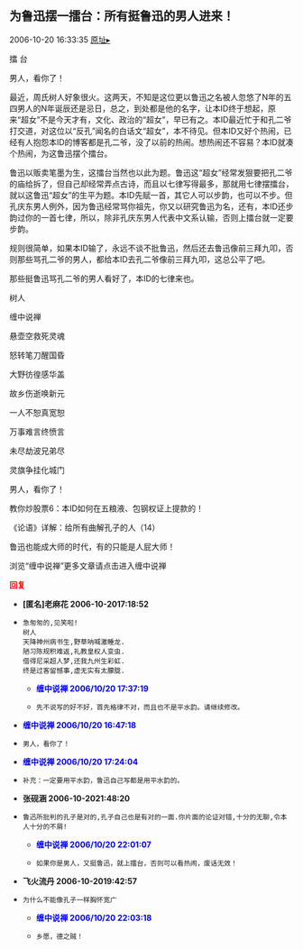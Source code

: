 ## 为鲁迅摆一擂台：所有挺鲁迅的男人进来！
2006-10-20 16:33:35
[原址▸](http://www.fxgan.com/chan_time/2006_07_12/366.htm)



 
  
 
 
  
 
 
  擂 台
 
 
  
 
 
  男人，看你了！
 
 
  
 
 
  
 
 
   最近，周氏树人好象很火。这两天，不知是这位更以鲁迅之名被人忽悠了N年的五四男人的N年诞辰还是忌日，总之，到处都是他的名字，让本ID终于想起，原来“超女”不是今天才有，文化、政治的“超女”，早已有之。本ID最近忙于和孔二爷打交道，对这位以“反孔”闻名的白话文“超女”，本不待见。但本ID又好个热闹，已经有人抱怨本ID的博客都是孔二爷，没了以前的热闹。想热闹还不容易？本ID就凑个热闹，为这鲁迅摆个擂台。
 
 
  
 
 
   鲁迅以贩卖笔墨为生，这擂台当然也以此为题。鲁迅这“超女”经常发狠要把孔二爷的庙给拆了，但自己却经常弄点古诗，而且以七律写得最多，那就用七律摆擂台，就以这鲁迅“超女”的生平为题。本ID先赋一首，其它人可以步韵，也可以不步。但孔庆东男人例外，因为鲁迅经常骂你祖先，你又以研究鲁迅为名，还有，本ID还步韵过你的一首七律，所以，除非孔庆东男人代表中文系认输，否则上擂台就一定要步韵。
 
 
  
 
 
   规则很简单，如果本ID输了，永远不谈不批鲁迅，然后还去鲁迅像前三拜九叩，否则那些骂孔二爷的男人，都给本ID去孔二爷像前三拜九叩，这总公平了吧。
 
 
  
 
 
   那些挺鲁迅骂孔二爷的男人看好了，本ID的七律来也。
 
 
  
 
 
  树人
 
 
  缠中说禅
 
 
  
 
 
  悬壶空救死灵魂
 
 
  怒转笔刀醒国昏
 
 
  大野彷徨感华盖
 
 
  故乡伤逝唤新元
 
 
  一人不恕真宽恕
 
 
  万事难言终愤言
 
 
  未尽劫波兄弟尽
 
 
  灵旗争挂化城门
 


 


 男人，看你了！


 


 教你炒股票6：本ID如何在五粮液、包钢权证上提款的！


 


 《论语》详解：给所有曲解孔子的人（14）


 


 鲁迅也能成大师的时代，有的只能是人屁大师！


 


 
  浏览“缠中说禅”更多文章请点击进入缠中说禅
 





<font color='red'>**回复**</font>


- **[匿名]老麻花 2006-10-2017:18:52**
- ```
  急匆匆的,见笑啦!
  树人
  天降神州病书生,野草呐喊激睡龙.
  陋习陈规积难返,礼教皇权人变虫.
  借得尼采超人梦,还我九州生彩虹.
  终是过客留憾事,虚无实有太朦胧.
  ```
   - <font color='blue'>**缠中说禅 2006/10/20 17:37:19**</font>
   - ```
     先不说写的好不好，首先格律不对，而且也不是平水韵。请继续修改。
     ```
- <font color='blue'>**缠中说禅 2006/10/20 16:47:18**</font>
- ```
  男人，看你了！
  ```
- <font color='blue'>**缠中说禅 2006/10/20 17:24:04**</font>
- ```
  补充：一定要用平水韵，鲁迅自己写都是用平水韵的。
  ```
- **张砚涵 2006-10-2021:48:20**
- ```
  鲁迅所批判的孔子是对的,孔子自己也是有对的一面.你片面的论证对错,十分的无聊,令本人十分的不屑!
  ```
   - <font color='blue'>**缠中说禅 2006/10/20 22:01:07**</font>
   - ```
     如果你是男人，又挺鲁迅，就上擂台，否则可以看热闹，废话无效！
     ```
- **飞火流丹 2006-10-2019:42:57**
- ```
  为什么不能像孔子一样胸怀宽广
  ```
   - <font color='blue'>**缠中说禅 2006/10/20 22:03:18**</font>
   - ```
     乡愿，德之贼！
     ```
